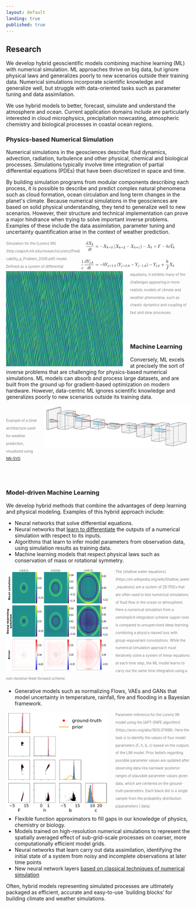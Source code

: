 ```yaml
---
layout: default
landing: true
published: true
---
```


## Research
We develop hybrid geoscientific models combining machine learning (ML) with numerical simulation. ML approaches thrive on big data, but ignore physical laws and generalizes poorly to new scenarios outside their training data. Numerical simulations incorporate scientific knowledge and generalize well, but struggle with data-oriented tasks such as parameter tuning and data assimilation.

We use hybrid models to better, forecast, simulate and understand the atmosphere and ocean. Current application domains include are particularly interested in cloud microphysics, precipitation nowcasting, atmospheric chemistry and biological processes in coastal ocean regions.

### Physics-based Numerical Simulation
Numerical simulations in the geosciences describe fluid dynamics, advection, radiation, turbulence and other physical, chemical and biological processes. Simulations typically involve time integration of partial differential equations (PDEs) that have been discretized in space and time.

By building simulation programs from modular components describing each process, it is possible to describe and predict complex natural phenomena such as cloud formation, ocean circulation and long term changes in the planet's climate. Because numerical simulations in the geosciences are based on solid physical understanding, they tend to generalize well to new scenarios. However, their structure and technical implementation can prove a major hindrance when trying to solve important inverse problems. Examples of these include the data assimilation, parameter tuning and uncertainty quantification arise in the context of weather prediction.

<img align="right" src="L96eqs.png" width="300" height="85" style="margin: 0px 0px 0p 0p"/> 
<img align="left" src="L96.png" width="320" height="260" style="margin: 0px 20px 0px 0px"/>
<span style="color:gray"><sub><sup>Simulation for the [Lorenz 96](http://eaps4.mit.edu/research/Lorenz/Predicability_a_Problem_2006.pdf) model. Defined as a system of differential equations, it exhibits many of the challenges appearing in more realistic models of climate and weather phenomena, such as chaotic dynamics and coupling of fast and slow processes.  </sup></sub></span>

<br/><br/>

### Machine Learning
Conversely, ML excels at precisely the sort of inverse problems that are challenging for physics-based numerical simulations. ML models can absorb and process large datasets, and are built from the ground up for gradient-based optimization on modern hardware. However, data-centric ML ignores scientific knowledge and generalizes poorly to new scenarios outside its training data.

<img align="right" src="Unet.png" width="400" height="120" style="margin: 0px 0px 0px 20px"/> <br/><br/> <span style="color:gray"><sub><sup>Example of a Unet architecture used for weather prediction, visualized using [NN-SVG](https://doi.org/10.21105/joss.00747).</sup></sub></span>

<br/><br/>

### Model-driven Machine Learning

We develop hybrid methods that combine the advantages of deep learning and physical modeling. Examples of this hybrid approach include:
* Neural networks that solve differential equations.
* Neural networks that [learn to differentiate](https://agupubs.onlinelibrary.wiley.com/doi/full/10.1029/2021MS002554) the outputs of a numerical simulation with respect to its inputs.
* Algorithms that learn to infer model parameters from observation data, using simulation results as training data.
* Machine learning models that respect physical laws such as conservation of mass or rotational symmetry.

<img align="left" src="SWE_GEconv.png" width="280" height="280" style="margin: 0px 20px 0px 0px"/>
 <span style="color:gray"><sub><sup>The [shallow water equations](https://en.wikipedia.org/wiki/Shallow_water_equations) are a system of 2D PDEs that are often used to test numerical simulations of fluid flow in the ocean or atmosphere. Here a numerical simulation from a semiimplicit integration scheme (upper row) is compared to unsupervised deep learning combining a physics-based loss with group-equivariant convolutions. While the numerical simulation approach must iteratively solve a system of linear equations at each time step, the ML model learns to carry out the same time integration using a non-iterative feed-forward scheme.</sup></sub></span>

* Generative models such as normalizing Flows, VAEs and GANs that model uncertainty in temperature, rainfall, fire and flooding in a Bayesian framework. 
  
<img align="left" src="lorenz96_twoLevel_fig_schneider_5ss.png" width="280" height="280" style="margin: 0px 20px 0px 0px"/>
 <span style="color:gray"><sub><sup>Parameter inference for the Lorenz 96 model using the [APT-SNPE algorithm](https://arxiv.org/abs/1905.07488).
 Here the task is to identify the values of four model parameters (F, h, b, c) based on the outputs of the L96 model. 
 Prior beliefs regarding possible parameter values are updated after observing data into narrower posterior ranges of plausible parameter values given data, which are centered on the ground-truth parameters. Each black dot is a single sample from the probability distribution p(parameters | data). </sup></sub></span>

* Flexible function approximators to fill gaps in our knowledge of physics, chemistry or biology.
* Models trained on high-resolution numerical simulations to represent the spatially averaged effect of sub-grid-scale processes on coarser, more computationally efficient model grids.
* Neural networks that learn carry out data assimilation, identifying the initial state of a system from noisy and incomplete observations at later time points 
* New neural network layers [based on classical techniques of numerical simulation](https://openreview.net/pdf?id=veNBQ15T6N0)

Often, hybrid models representing simulated processes are ultimately packaged as efficient, accurate and easy-to-use `building blocks’ for building climate and weather simulations.